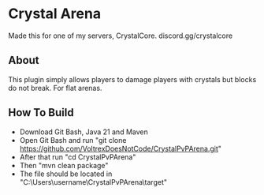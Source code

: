 # Crystal Arena

Made this for one of my servers, CrystalCore.
discord.gg/crystalcore

## About

This plugin simply allows players to damage players with crystals but blocks do not break. For flat arenas.

## How To Build

- Download Git Bash, Java 21 and Maven
- Open Git Bash and run "git clone https://github.com/VoltrexDoesNotCode/CrystalPvPArena.git"
- After that run "cd CrystalPvPArena"
- Then "mvn clean package"
- The file should be located in "C:\Users\username\CrystalPvPArena\target"

